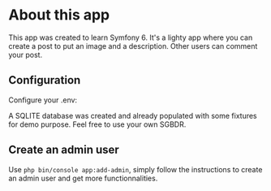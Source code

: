# About this app
This app was created to learn Symfony 6. It's a lighty app where you can create a post to put an image and a description. Other users can comment your post.

## Configuration
Configure your .env:

A SQLITE database was created and already populated with some fixtures for demo purpose. Feel free to use your own SGBDR.

## Create an admin user
Use `php bin/console app:add-admin`, simply follow the instructions to create an admin user and get more functionnalities.